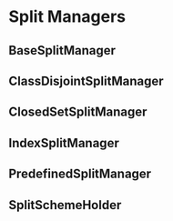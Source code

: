 # Split Managers

## BaseSplitManager

## ClassDisjointSplitManager

## ClosedSetSplitManager

## IndexSplitManager

## PredefinedSplitManager

## SplitSchemeHolder